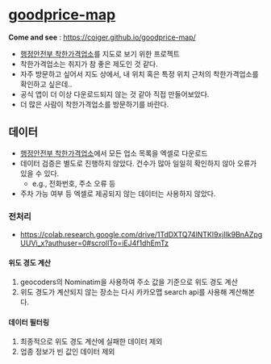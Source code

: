 # [goodprice-map](https://coiger.github.io/goodprice-map/)
**Come and see** : https://coiger.github.io/goodprice-map/  
- [행정안전부 착한가격업소](https://www.goodprice.go.kr/index.jsp)를 지도로 보기 위한 프로젝트
- 착한가격업소는 취지가 참 좋은 제도인 것 같다.
- 자주 방문하고 싶어서 지도 상에서, 내 위치 혹은 특정 위치 근처의 착한가격업소를 확인하고 싶은데..
- 공식 앱이 더 이상 다운로드되지 않는 것 같아 직접 만들어보았다.
- 더 많은 사람이 착한가격업소를 방문하기를 바란다.

## 데이터
- [행정안전부 착한가격업소](https://www.goodprice.go.kr/index.jsp)에서 모든 업소 목록을 엑셀로 다운로드
- 데이터 검증은 별도로 진행하지 않았다. 건수가 많아 일일히 확인하지 않아 오류가 있을 수 있다.
  - e.g., 전화번호, 주소 오류 등
- 주차 가능 여부 등 엑셀로 제공되지 않는 데이터는 사용하지 않았다.

### 전처리
- https://colab.research.google.com/drive/1TdDXTQ74lNTKl9xjIlk9BnAZpgUUVi_x?authuser=0#scrollTo=iEJ4f1dhEmTz

#### 위도 경도 계산
1. geocoders의 Nominatim을 사용하여 주소 값을 기준으로 위도 경도 계산
2. 위도 경도가 계산되지 않는 장소는 다시 카카오맵 search api를 사용해 계산해본다.

#### 데이터 필터링
1. 최종적으로 위도 경도 계산에 실패한 데이터 제외
2. 업종 정보가 빈 값인 데이터 제외
